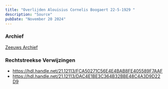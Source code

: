 ```yaml
---
title: "Overlijden Alouisius Cornelis Boogaert 22-5-1929 "
description: "Source"
pubDate: "November 20 2024"
---
```


### Archief
[Zeeuws Archief](https://www.zeeuwsarchief.nl/)

### Rechtstreekse Verwijzingen
- https://hdl.handle.net/21.12113/FCA50271C56E4E4BAB8FE405589F7AAF
- https://hdl.handle.net/21.12113/DAC4E1BE3C364B32BBE48C4A3D9D22D9